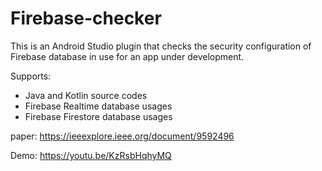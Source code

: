 
# Firebase-checker

This is an Android Studio plugin that checks the security configuration of Firebase database in use for an app under development.

Supports:
* Java and Kotlin source codes
* Firebase Realtime database usages
* Firebase Firestore database usages

paper: https://ieeexplore.ieee.org/document/9592496

Demo: https://youtu.be/KzRsbHqhyMQ
